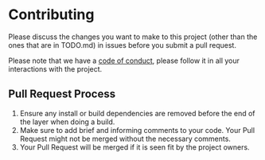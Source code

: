 # Contributing

Please discuss the changes you want to make to this project (other than the ones that are in TODO.md) in issues before you submit a pull request.

Please note that we have a <a href="https://github.com/rgoggins/The-Second-Brain/blob/master/CODE_OF_CONDUCT.md">code of conduct</a>, please follow it in all your interactions with the project.

## Pull Request Process

1. Ensure any install or build dependencies are removed before the end of the layer when doing a build.
2. Make sure to add brief and informing comments to your code. Your Pull Request might not be merged without the necessary comments.
3. Your Pull Request will be merged if it is seen fit by the project owners.
